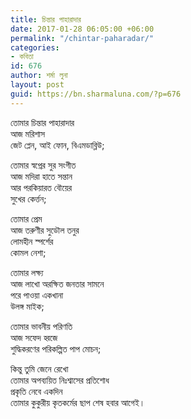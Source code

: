 ```yaml
---
title: চিন্তার পাহারাদার
date: 2017-01-28 06:05:00 +06:00
permalink: "/chintar-paharadar/"
categories:
- কবিতা
id: 676
author: শর্মা লুনা
layout: post
guid: https://bn.sharmaluna.com/?p=676
---
```


তোমার চিন্তার পাহারাদার  
আজ মরিশাস  
জেট প্লেন, আই ফোন, বিএমডাব্লিউ;

তোমার স্বপ্নের সুর সংগীত  
আজ মদিরা হাতে সন্তান  
আর পরকিয়ারত বৌয়ের  
সুখের কের্ত্তন;

তোমার প্রেম  
আজ তরুণীর সুডৌল তনুর  
লোমহীন স্পর্শের  
কোমল নেশা;

তোমার লক্ষ্য  
আজ লাখো অরক্ষিত জনতার সামনে  
পরে পাওয়া একখানা  
উলঙ্গ মাইক;

তোমার ভাবনীয় পরিণতি  
আজ সফেদ হ্বজে  
শুদ্ধিকরণের পরিকল্পিত পাপ মোচন;

কিন্তু তুমি জেনে রেখো  
তোমার অপব্যয়িত নিঃশ্বাসের প্রতিশোধ  
প্রকৃতি নেবে একদিন  
তোমার কুকুরীয় কৃতকর্মের ছাপ শেষ হবার আগেই।